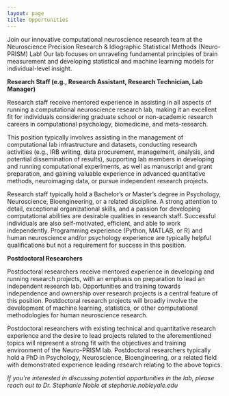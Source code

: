 ```yaml
---
layout: page
title: Opportunities
---
```

Join our innovative computational neuroscience research team at the Neuroscience Precision Research & Idiographic Statistical Methods (Neuro-PRISM) Lab!  Our lab focuses on unraveling fundamental principles of brain measurement and developing statistical and machine learning models for individual-level insight.

**Research Staff (e.g., Research Assistant, Research Technician, Lab Manager)**

Research staff receive mentored experience in assisting in all aspects of running a computational neuroscience research lab, making it an excellent fit for individuals considering graduate school or non-academic research careers in computational psychology, biomedicine, and meta-research.

This position typically involves assisting in the management of computational lab infrastructure and datasets, conducting research activities (e.g., IRB writing, data procurement, management, analysis, and potential dissemination of results), supporting lab members in developing and running computational experiments, as well as manuscript and grant preparation, and gaining valuable experience in advanced quantitative methods, neuroimaging data, or pursue independent research projects.

Research staff typically hold a Bachelor’s or Master’s degree in Psychology, Neuroscience, Bioengineering, or a related discipline. A strong attention to detail, exceptional organizational skills, and a passion for developing computational abilities are desirable qualities in research staff. Successful individuals are also self-motivated, efficient, and able to work independently. Programming experience (Python, MATLAB, or R) and human neuroscience and/or psychology experience are typically helpful qualifications but not a requirement for success in this position.

**Postdoctoral Researchers**

Postdoctoral researchers receive mentored experience in developing and running research projects, with an emphasis on preparation to lead an independent research lab. Opportunities and training towards independence and ownership over research projects is a central feature of this position. Postdoctoral research projects will broadly involve the development of machine learning, statistics, or other computational methodologies for human neuroscience research.

Postdoctoral researchers with existing technical and quantitative research experience and the desire to lead projects related to the aforementioned topics will represent a strong fit with the objectives and training environment of the Neuro-PRISM lab. Postdoctoral researchers typically hold a PhD in Psychology, Neuroscience, Bioengineering, or a related field with demonstrated experience leading research relating to the above topics.

_If you're interested in discussing potential opportunities in the lab, please reach out to Dr. Stephanie Noble at stephanie.noble<at>yale.edu_
